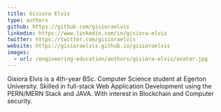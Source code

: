 ```yaml
---
title: Gisiora Elvis
type: authors
github: https://github.com/gisioraelvis
linkedin: https://www.linkedin.com/in/gisiora-elvis
twitter: https://twitter.com/gisioraelvis
website: https://gisioraelvis.github.io/gisioraelvis
images:
  - url: /engineering-education/authors/gisiora-elvis/avatar.jpg
---
```


Gisiora Elvis is a 4th-year BSc. Computer Science student at Egerton University. Skilled in full-stack Web Application Development using the PERN/MERN Stack and JAVA. With interest in Blockchain and Computer security.
